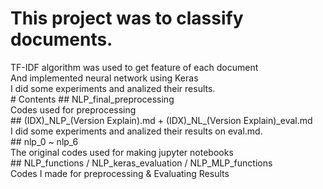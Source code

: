 # This project was to classify documents.
<div>
TF-IDF algorithm was used to get feature of each document <br>
And implemented neural network using Keras <br>
I did some experiments and analized their results. <br>
</div>
# Contents
## NLP_final_preprocessing 
<div> 
Codes used for preprocessing
</div>
## (IDX)_NLP_(Version Explain).md + (IDX)_NL_(Version Explain)_eval.md
<div>
I did some experiments and analized their results on eval.md.
</div>
## nlp_0 ~ nlp_6
<div>
The original codes used for making jupyter notebooks
</div>
## NLP_functions / NLP_keras_evaluation / NLP_MLP_functions
<div>
Codes I made for preprocessing & Evaluating Results  
</div>
